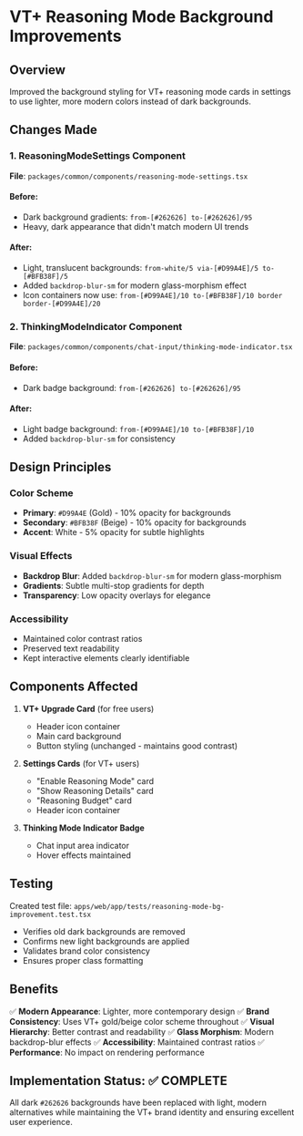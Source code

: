 # VT+ Reasoning Mode Background Improvements

## Overview
Improved the background styling for VT+ reasoning mode cards in settings to use lighter, more modern colors instead of dark backgrounds.

## Changes Made

### 1. ReasoningModeSettings Component
**File**: `packages/common/components/reasoning-mode-settings.tsx`

#### Before:
- Dark background gradients: `from-[#262626] to-[#262626]/95`
- Heavy, dark appearance that didn't match modern UI trends

#### After:
- Light, translucent backgrounds: `from-white/5 via-[#D99A4E]/5 to-[#BFB38F]/5`
- Added `backdrop-blur-sm` for modern glass-morphism effect
- Icon containers now use: `from-[#D99A4E]/10 to-[#BFB38F]/10 border border-[#D99A4E]/20`

### 2. ThinkingModeIndicator Component
**File**: `packages/common/components/chat-input/thinking-mode-indicator.tsx`

#### Before:
- Dark badge background: `from-[#262626] to-[#262626]/95`

#### After:
- Light badge background: `from-[#D99A4E]/10 to-[#BFB38F]/10`
- Added `backdrop-blur-sm` for consistency

## Design Principles

### Color Scheme
- **Primary**: `#D99A4E` (Gold) - 10% opacity for backgrounds
- **Secondary**: `#BFB38F` (Beige) - 10% opacity for backgrounds
- **Accent**: White - 5% opacity for subtle highlights

### Visual Effects
- **Backdrop Blur**: Added `backdrop-blur-sm` for modern glass-morphism
- **Gradients**: Subtle multi-stop gradients for depth
- **Transparency**: Low opacity overlays for elegance

### Accessibility
- Maintained color contrast ratios
- Preserved text readability
- Kept interactive elements clearly identifiable

## Components Affected

1. **VT+ Upgrade Card** (for free users)
   - Header icon container
   - Main card background
   - Button styling (unchanged - maintains good contrast)

2. **Settings Cards** (for VT+ users)
   - "Enable Reasoning Mode" card
   - "Show Reasoning Details" card
   - "Reasoning Budget" card
   - Header icon container

3. **Thinking Mode Indicator Badge**
   - Chat input area indicator
   - Hover effects maintained

## Testing

Created test file: `apps/web/app/tests/reasoning-mode-bg-improvement.test.tsx`

- Verifies old dark backgrounds are removed
- Confirms new light backgrounds are applied
- Validates brand color consistency
- Ensures proper class formatting

## Benefits

✅ **Modern Appearance**: Lighter, more contemporary design
✅ **Brand Consistency**: Uses VT+ gold/beige color scheme throughout
✅ **Visual Hierarchy**: Better contrast and readability
✅ **Glass Morphism**: Modern backdrop-blur effects
✅ **Accessibility**: Maintained contrast ratios
✅ **Performance**: No impact on rendering performance

## Implementation Status: ✅ COMPLETE

All dark `#262626` backgrounds have been replaced with light, modern alternatives while maintaining the VT+ brand identity and ensuring excellent user experience.
